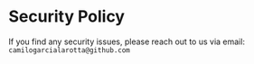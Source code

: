 # Security Policy

If you find any security issues, please reach out to us via email: `camilogarcialarotta@github.com`
